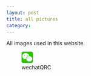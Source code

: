 ```yaml
---
layout: post
title: all pictures
category: 
---
```


All images used in this website.

<figure>
	<img src="/logos/wechat.png" height="30" width="30"/>
	<figcaption>wechatQRC</figcaption>
</figure>